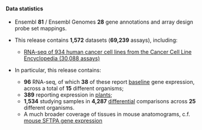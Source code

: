 #### Data statistics

- Ensembl **81** / Ensembl Genomes **28** gene annotations and array design probe set mappings.
- This release contains **1,572** datasets (**69,239** assays), including:
    - [RNA-seq of 934 human cancer cell lines from the Cancer Cell Line Encyclopedia (30,088 assays)](https://www.ebi.ac.uk/gxa/experiments/E-MTAB-2770)

- In particular, this release contains:
    - **96** RNA-seq, of which **38** of these report [baseline](https://www.ebi.ac.uk/gxa/baseline/experiments) gene expression, across a total of **15** different organisms;
    - **389** reporting expression in [plants](https://www.ebi.ac.uk/gxa/plant/experiments);
    - **1,534** studying samples in **4,287** [differential](https://www.ebi.ac.uk/gxa/help/index.html#differential-expression) comparisons across **25** different organisms.
    - A much broader coverage of tissues in mouse anatomograms, c.f. [mouse SFTPA gene expression](https://www.ebi.ac.uk/gxa/genes/ENSMUSG00000022097)
